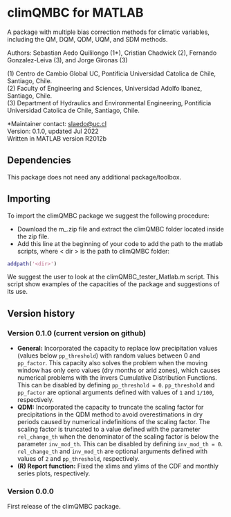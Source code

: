 # climQMBC for MATLAB
A package with multiple bias correction methods for climatic variables, including the QM, DQM, QDM, UQM, and SDM methods.

Authors: Sebastian Aedo Quililongo (1*), Cristian Chadwick (2), Fernando Gonzalez-Leiva (3), and Jorge Gironas (3)

(1) Centro de Cambio Global UC, Pontificia Universidad Catolica de Chile, Santiago, Chile.\
(2) Faculty of Engineering and Sciences, Universidad Adolfo Ibanez, Santiago, Chile. \
(3) Department of Hydraulics and Environmental Engineering, Pontificia Universidad Catolica de Chile, Santiago, Chile. 

*Maintainer contact: slaedo@uc.cl\
Version: 0.1.0, updated Jul 2022\
Written in MATLAB version R2012b

## Dependencies
This package does not need any additional package/toolbox.

## Importing
To import the climQMBC package we suggest the following procedure:

- Download the m_.zip file and extract the climQMBC folder located inside the zip file.
- Add this line at the beginning of your code to add the path to the matlab scripts, where < dir > is the path to climQMBC folder:
```Matlab
addpath('<dir>')  
```

We suggest the user to look at the climQMBC_tester_Matlab.m script. This script show examples of the capacities of the package and suggestions of its use.

## Version history
### Version 0.1.0 (current version on github)
- **General:** Incorporated the capacity to replace low precipitation values (values below `pp_threshold`) with random values between 0 and `pp_factor`. This capacity also solves the problem when the moving window has only cero values (dry months or arid zones), which causes numerical problems with the invers Cumulative Distribution Functions. This can be disabled by defining `pp_threshold = 0`. `pp_threshold` and `pp_factor` are optional arguments defined with values of `1` and `1/100`, respectively.
- **QDM:** Incorporated the capacity to truncate the scaling factor for precipitations in the QDM method to avoid overestimations in dry periods caused by numerical indefinitions of the scaling factor. The scaling factor is truncated to a value defined with the parameter `rel_change_th` when the denominator of the scaling factor is below the parameter `inv_mod_th`. This can be disabled by defining `inv_mod_th = 0`. `rel_change_th` and `inv_mod_th` are optional arguments defined with values of `2` and `pp_threshold`, respectively.
- **(R) Report function:** Fixed the xlims and ylims of the CDF and monthly series plots, respectively.


### Version 0.0.0
First release of the climQMBC package.